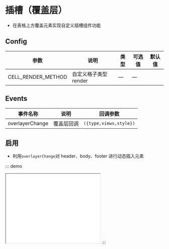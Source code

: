 # 插槽（覆盖层）

-   在表格上方覆盖元素实现自定义插槽组件功能

## Config

| 参数               | 说明                  | 类型 | 可选值 | 默认值 |
| ------------------ | --------------------- | ---- | ------ | ------ |
| CELL_RENDER_METHOD | 自定义格子类型 render | —    | —      |        |

## Events

| 事件名称        | 说明       | 回调参数               |
| --------------- | ---------- | ---------------------- |
| overlayerChange | 覆盖层回调 | `({type,views,style})` |

## 启用

-   利用`overlayerChange`对 header、body、footer 进行动态插入元素

::: demo

<iframe src="/overlayer/base.html" style="min-height:220px"></iframe>
:::

